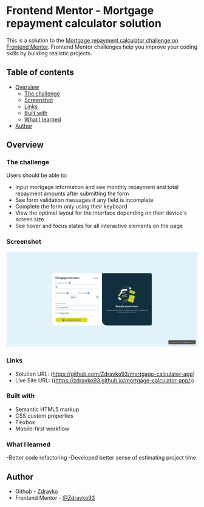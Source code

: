 # Frontend Mentor - Mortgage repayment calculator solution

This is a solution to the [Mortgage repayment calculator challenge on Frontend Mentor](https://www.frontendmentor.io/challenges/mortgage-repayment-calculator-Galx1LXK73). Frontend Mentor challenges help you improve your coding skills by building realistic projects.

## Table of contents

- [Overview](#overview)
  - [The challenge](#the-challenge)
  - [Screenshot](#screenshot)
  - [Links](#links)
  - [Built with](#built-with)
  - [What I learned](#what-i-learned)
- [Author](#author)

## Overview

### The challenge

Users should be able to:

- Input mortgage information and see monthly repayment and total repayment amounts after submitting the form
- See form validation messages if any field is incomplete
- Complete the form only using their keyboard
- View the optimal layout for the interface depending on their device's screen size
- See hover and focus states for all interactive elements on the page

### Screenshot

![](./frontendmentor_mortgage-repayment-calculator.jpg)

### Links

- Solution URL: (https://github.com/Zdravko93/mortgage-calculator-app)
- Live Site URL: ((https://zdravko93.github.io/mortgage-calculator-app/))

### Built with

- Semantic HTML5 markup
- CSS custom properties
- Flexbox
- Mobile-first workflow

### What I learned

-Better code refactoring
-Developed better sense of estimating project time

## Author

- Github - [Zdravko](https://github.com/Zdravko93)
- Frontend Mentor - [@Zdravko93](https://www.frontendmentor.io/profile/Zdravko93)
